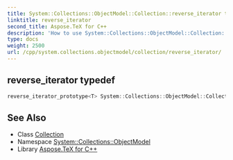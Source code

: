 ```yaml
---
title: System::Collections::ObjectModel::Collection::reverse_iterator typedef
linktitle: reverse_iterator
second_title: Aspose.TeX for C++
description: 'How to use System::Collections::ObjectModel::Collection::reverse_iterator typedef of System::Collections::ObjectModel::Collection class in C++.'
type: docs
weight: 2500
url: /cpp/system.collections.objectmodel/collection/reverse_iterator/
---
```

## reverse_iterator typedef




```cpp
reverse_iterator_prototype<T> System::Collections::ObjectModel::Collection< T >::reverse_iterator
```

## See Also

* Class [Collection](../)
* Namespace [System::Collections::ObjectModel](../../)
* Library [Aspose.TeX for C++](../../../)

